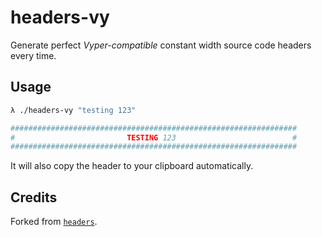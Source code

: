 # headers-vy

Generate perfect _Vyper-compatible_ constant width source code headers every time.

## Usage

```sh
λ ./headers-vy "testing 123"
```

```sh
################################################################
#                         TESTING 123                          #
################################################################
```

It will also copy the header to your clipboard automatically.

## Credits

Forked from [`headers`](https://github.com/transmissions11/headers).
